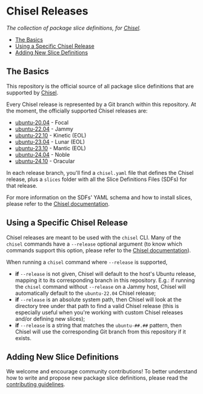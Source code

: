 # Chisel Releases <!-- omit from toc -->

*The collection of package slice definitions, for
[Chisel](https://github.com/canonical/chisel).*

- [The Basics](#the-basics)
- [Using a Specific Chisel Release](#using-a-specific-chisel-release)
- [Adding New Slice Definitions](#adding-new-slice-definitions)

## The Basics

This repository is the official source of all package slice definitions that
are supported by [Chisel](https://github.com/canonical/chisel).

Every Chisel release is represented by a Git branch within this repository. At
the moment, the officially supported Chisel releases are:

- [ubuntu-20.04](https://github.com/canonical/chisel-releases/tree/ubuntu-20.04)
\- Focal
- [ubuntu-22.04](https://github.com/canonical/chisel-releases/tree/ubuntu-22.04)
\- Jammy
- [ubuntu-22.10](https://github.com/canonical/chisel-releases/tree/ubuntu-22.10)
\- Kinetic (EOL)
- [ubuntu-23.04](https://github.com/canonical/chisel-releases/tree/ubuntu-23.04)
\- Lunar (EOL)
- [ubuntu-23.10](https://github.com/canonical/chisel-releases/tree/ubuntu-23.10)
\- Mantic (EOL)
- [ubuntu-24.04](https://github.com/canonical/chisel-releases/tree/ubuntu-24.04)
\- Noble
- [ubuntu-24.10](https://github.com/canonical/chisel-releases/tree/ubuntu-24.10)
\- Oracular

In each release branch, you'll find a `chisel.yaml` file that defines the Chisel
release, plus a `slices` folder with all the Slice Definitions Files (SDFs) for
that release.

For more information on the SDFs' YAML schema and how to install slices, please
refer to the
[Chisel documentation](https://github.com/canonical/chisel/blob/main/README.md).

## Using a Specific Chisel Release

Chisel releases are meant to be used with the `chisel` CLI. Many of the `chisel`
commands have a `--release` optional argument (to know which commands support
this option, please refer to the
[Chisel documentation](https://github.com/canonical/chisel/blob/main/README.md)).

When running a `chisel` command where `--release` is supported,

- **if** `--release` is not given, Chisel will default to the host's Ubuntu
release, mapping it to its corresponding branch in this repository. E.g.: if
running the `chisel` command without `--release` on a Jammy host, Chisel will
automatically default to the `ubuntu-22.04` Chisel release;
- **if** `--release` is an absolute system path, then Chisel will look at the directory tree under that path to find a valid Chisel release (this is
especially useful when you're working with custom Chisel releases and/or
defining new slices);
- **if** `--release` is a string that matches the `ubuntu-##.##` pattern, then
Chisel will use the corresponding Git branch from this repository if it exists.

## Adding New Slice Definitions

We welcome and encourage community contributions! To better understand how to
write and propose new package slice definitions, please read the
[contributing guidelines](./CONTRIBUTING.md).
